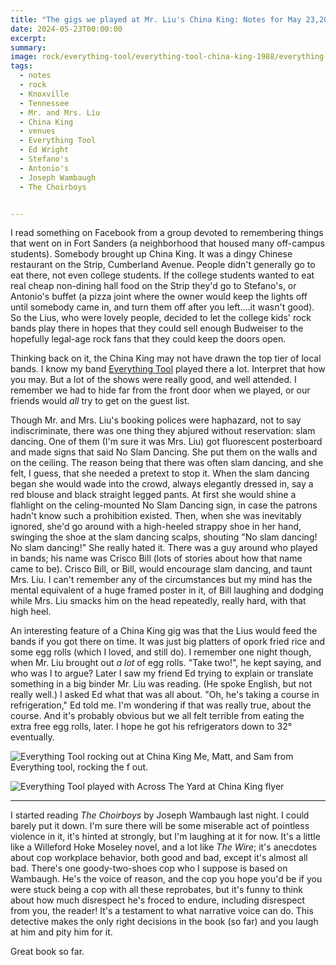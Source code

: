 ```yaml
---
title: "The gigs we played at Mr. Liu's China King: Notes for May 23,2024"
date: 2024-05-23T00:00:00
excerpt: 
summary: 
image: rock/everything-tool/everything-tool-china-king-1988/everything-tool-china-king-3.jpg
tags:
  - notes
  - rock
  - Knoxville
  - Tennessee
  - Mr. and Mrs. Liu
  - China King
  - venues
  - Everything Tool
  - Ed Wright
  - Stefano's
  - Antonio's
  - Joseph Wambaugh
  - The Choirboys


---
```


I read something on Facebook from a group devoted to remembering things that went on in Fort Sanders (a neighborhood that housed many off-campus students).
Somebody brought up China King. It was a dingy Chinese restaurant on the Strip, Cumberland Avenue. People didn't generally go to eat there, not even college students. If the college students wanted to eat real cheap non-dining hall food on the Strip they'd go to Stefano's, or Antonio's buffet (a pizza joint where the owner would keep the lights off until somebody came in, and turn them off after you left....it wasn't good). So the Lius, who were lovely people, decided to let the college kids' rock bands play there in hopes that they could sell enough Budweiser to the hopefully legal-age rock fans that they could keep the doors open.

Thinking back on it, the China King may not have drawn the top tier of local bands. I know my band [Everything Tool](https://davidrhoden.com/rock/#everything-tool) played there a lot. Interpret that how you may. But a lot of the shows were really good, and well attended. I remember we had to hide far from the front door when we played, or our friends would _all_ try to get on the guest list.

Though Mr. and Mrs. Liu's booking polices were haphazard, not to say indiscriminate, there was one thing they abjured without reservation: slam dancing.  One of them (I'm sure it was Mrs. Liu) got fluorescent posterboard and made signs that said No Slam Dancing. She put them on the walls and on the ceiling. The reason being that there was often slam dancing, and she felt, I guess, that she needed a pretext to stop it. When the slam dancing began she would wade into the crowd, always elegantly dressed in, say a red blouse and black straight legged pants. At first she would shine a flahlight on the celing-mounted No Slam Dancing sign, in case the patrons hadn't know such a prohibition existed. Then, when she was inevitably ignored, she'd go around with a high-heeled strappy shoe in her hand, swinging the shoe at the slam dancing scalps, shouting "No slam dancing! No slam dancing!" She really hated it. There was a guy around who played in bands; his name was Crisco Bill (lots of stories about how that name came to be). Crisco Bill, or Bill, would encourage slam dancing, and taunt Mrs. Liu. I can't remember any of the circumstances but my mind has the mental equivalent of a huge framed poster in it, of Bill laughing and dodging while Mrs. Liu smacks him on the head repeatedly, really hard, with that high heel.

An interesting feature of a China King gig was that the Lius would feed the bands if you got there on time. It was just big platters of opork fried rice and some egg rolls (which I loved, and still do). I remember one night though, when Mr. Liu brought out _a lot_ of egg rolls. "Take two!", he kept saying, and who was I to argue? Later I saw my friend Ed trying to explain or translate something in a big binder Mr. Liu was reading. (He spoke English, but not really well.) I asked Ed what that was all about. "Oh, he's taking a course in refrigeration," Ed told me. I'm wondering if that was really true, about the course. And it's probably obvious but we all felt terrible from eating the extra free egg rolls, later. I hope he got his refrigerators down to 32° eventually.

![Everything Tool rocking out at China King](/static/img/rock/everything-tool/everything-tool-china-king-1988/everything-tool-china-king-3.jpg)
Me, Matt, and Sam from Everything tool, rocking the f out.

![Everything Tool played with Across The Yard at China King flyer](/static/img/rock/everything-tool/everything-tool-china-king-nov-5-1988.jpg "Everything Tool played with Across The Yard at China King flyer")

---

I started reading _The Choirboys_ by Joseph Wambaugh last night. I could barely put it down. I'm sure there will be some miserable act of pointless violence in it, it's hinted at strongly, but I'm laughing at it for now. It's a little like a Willeford Hoke Moseley novel, and a lot like _The Wire_; it's anecdotes about cop workplace behavior, both good and bad, except it's almost all bad. There's one goody-two-shoes cop who I suppose is based on Wambaugh. He's the voice of reason, and the cop you hope you'd be if you were stuck being a cop with all these reprobates, but it's funny to think about how much disrespect he's froced to endure, including disrespect from you, the reader! It's a testament to what narrative voice can do. This detective makes the only right decisions in the book (so far) and you laugh at him and pity him for it.

Great book so far.


